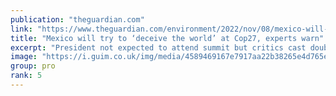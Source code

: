 ```yaml
---
publication: "theguardian.com"
link: "https://www.theguardian.com/environment/2022/nov/08/mexico-will-try-to-deceive-the-world-at-cop27-experts-warn"
title: "Mexico will try to ‘deceive the world’ at Cop27, experts warn"
excerpt: "President not expected to attend summit but critics cast doubt on veracity of pledges the country could make"
image: "https://i.guim.co.uk/img/media/4589469167e7917aa22b38265e4d765ed84070d6/0_0_5276_3166/master/5276.jpg?width=1200&height=630&quality=85&auto=format&fit=crop&overlay-align=bottom%2Cleft&overlay-width=100p&overlay-base64=L2ltZy9zdGF0aWMvb3ZlcmxheXMvdGctZGVmYXVsdC5wbmc&enable=upscale&s=bac38db0ffc43a2608a87fe13d526521"
group: pro
rank: 5
---
```

